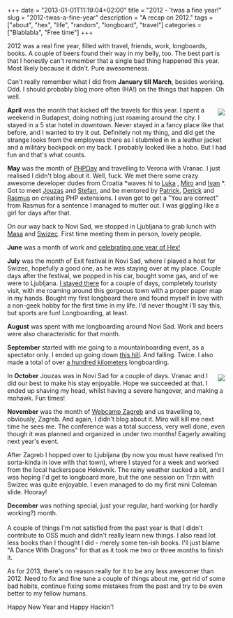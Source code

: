 +++
date = "2013-01-01T11:19:04+02:00"
title = "2012 - 'twas a fine year!"
slug = "2012-twas-a-fine-year"
description = "A recap on 2012."
tags = ["about", "hex", "life", "random", "longboard", "travel"]
categories = ["Blablabla", "Free time"]
+++
<p>
2012 was a real fine year, filled with travel, friends, work, longboards, books. A couple of beers found their way in my belly, too. The best part is that I honestly can't remember that a single bad thing happened this year. Most likely because it didn't. Pure awesomeness.
</p>

<p>
Can't really remember what I did from <b>January till March</b>, besides working. Odd. I should probably blog more often (HA!) on the things that happen. Oh well.
</p>

<p>
<img unselectable="on" src="http://robertbasic.com/static/img/posts/longboard.jpg" style="float:right; padding: 5px;">
</p>

<p>
<b>April</b> was the month that kicked off the travels for this year. I spent a weekend in Budapest, doing nothing just roaming around the city. I stayed in a 5 star hotel in downtown. Never stayed in a fancy place like that before, and I wanted to try it out. Definitely not my thing, and did get the strange looks from the employees there as I stubmled in in a leather jacket and a military backpack on my back. I probably looked like a hobo. But I had fun and that's what counts.
</p>

<p>
<b>May</b> was the month of <a href="http://2012.phpday.it/">PHPDay</a> and travelling to Verona with Vranac. I just realised I didn't blog about it. Well, fuck. We met there some crazy awesome developer dudes from Croatia *waves hi to <a href="https://twitter.com/allixsenos">Luka</a> , <a href="https://twitter.com/msvrtan">Miro</a>  and <a href="https://twitter.com/ihabunek">Ivan</a> *. Got to meet <a href="https://twitter.com/juokaz">Jouzas</a>  and <a href="https://twitter.com/skoop">Stefan</a>, and be mentored by <a href="https://twitter.com/patrick_allaert">Patrick</a>, <a href="https://twitter.com/derickr">Derick</a>  and <a href="https://twitter.com/rasmus">Rasmus</a>  on creating PHP extensions. I even got to get a "You are correct" from Rasmus for a sentence I managed to mutter out. I was giggling like a girl for days after that.
</p>

<p>
On our way back to Novi Sad, we stopped in Ljubljana to grab lunch with <a href="https://twitter.com/Ponywithhiccups">Masa</a> and <a href="https://twitter.com/Swizec">Swizec</a>. First time meeting them in person, lovely people.
</p>

<p>
<b>June</b> was a month of work and <a href="http://robertbasic.com/blog/happy-birthday-hex">celebrating one year of Hex!</a>
</p>

<p>
<b>July</b> was the month of Exit festival in Novi Sad, where I played a host for Swizec, hopefully a good one, as he was staying over at my place. Couple days after the festival, we popped in his car, bought some gas, and of we were to Ljubljana. <a href="http://robertbasic.com/blog/ljubljana-slovenia">I stayed there</a> for a couple of days, completely touristy visit, with me roaming around this gorgeous town with a proper paper map in my hands. Bought my first longboard there and found myself in love with a non-geek hobby for the first time in my life. I'd never thought I'll say this, but sports are fun! Longboarding, at least.
</p>

<p>
<b>August</b> was spent with me longboarding around Novi Sad. Work and beers were also characteristic for that month.
</p>

<p>
<b>September</b> started with me going to a mountainboarding event, as a spectator only. I ended up going down <a href="https://www.facebook.com/photo.php?fbid=340572299367167&amp;l=319339718b">this hill</a>. And falling. Twice. I also made a total of over <a href="http://robertbasic.com/blog/one-hundred-kilometers">a hundred kilometers</a> longboarding.
</p>

<p>
<img unselectable="on" src="http://robertbasic.com/static/img/posts/mohawk.jpg" style="float:right; padding:5px">
</p>

<p>
In <b>October</b> Jouzas was in Novi Sad for a couple of days. Vranac and I did our best to make his stay enjoyable. Hope we succeeded at that. I ended up shaving my head, whilst having a severe hangover, and making a mohawk. Fun times!</p>

<p>
<b>November</b> was the month of <a href="http://webcampzg.org/">Webcamp Zagreb</a>
  and us travelling to, obviously, Zagreb. And again, I didn't blog 
about it. Miro will kill me next time he sees me. The conference was a 
total success, very well done, even though it was planned and organized 
in under two months! Eagerly awaiting next year's event.
</p>

<p>
After Zagreb I hopped over to Ljubljana (by now you must have realised 
I'm sorta-kinda in love with that town), where I stayed for a week and 
worked from the local hackerspace Hekovnik. The rainy weather sucked a 
bit, and I was hoping I'd get to longboard more, but the one session on 
Trzin with Swizec was quite enjoyable. I even managed to do my first 
mini Coleman slide. Hooray!<br>
</p>
<b>December</b> was nothing special, just your regular, hard working (or hardly working?) month.<br>
<br>
A couple of things I'm not satisfied from the past year is that I didn't contribute to OSS much and didn't really learn new things. I also read lot less books than I thought I did - merely some ten-ish books. I'll just blame "A Dance With Dragons" for that as it took me two or three months to finish it.
<p>
As for 2013, there's no reason really for it to be any less awesomer than 2012. Need to fix and fine tune a couple of things about me, get rid of some bad habits, continue fixing some mistakes from the past and try to be even better to my fellow humans.
</p>

<p>
Happy New Year and Happy Hackin'!
</p>
